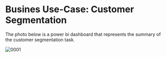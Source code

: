 # Busines Use-Case: Customer Segmentation
The photo below is a power bi dashboard that represents the summary of the customer segmentation task.

![0001](https://user-images.githubusercontent.com/66289160/140854740-1762fd35-693f-4a56-8e3b-eac4b43275c1.jpg)
